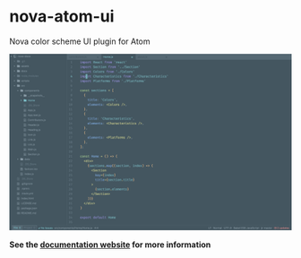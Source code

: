 # nova-atom-ui

Nova color scheme UI plugin for Atom

![Screenshot](/assets/screenshot.png?raw=true "Screenshot")

**See the [documentation website](https://trevordmiller.github.io/nova) for more information**
